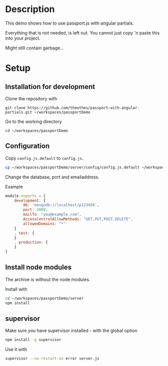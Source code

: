 Description
===========
This demo shows how to use passport.js with angular partials.

Everything that is not needed, is left out. You cannot just copy 'n paste this into your project.

Might still contain garbage...


Setup
=====
Installation for development
----------------------------

Clone the repository with
```
git clone https://github.com/theotheu/passport-with-angular-partials.git ~/workspaces/passportDemo
```

Go to the working directory
```
cd ~/workspaces/passportDemo
```

Configuration
----------
Copy ```config.js.default``` to ```config.js```.
```sh
cp ~/workspaces/passportDemo/server/config/config.js.default ~/workspaces/passportDemo/server/config/config.js
```

Change the database, port and emailaddress.

Example
```javascript
module.exports = {
    development: {
        db: 'mongodb://localhost/p123456',
        port: 3000,
        mailTo: "you@example.com",
        AccessControlAllowMethods: "GET,PUT,POST,DELETE",
        allowedDomains: "*"
    }
    , test: {
    }
    , production: {
    }
}
```

Install node modules
----------
The archive is without the node modules.

Install with
```sh
cd ~/workspaces/passportDemo/server
npm install
```

supervisor
----------
Make sure you have supervisor installed - with the global option

```sh
npm install -g supervisor
```

Use it with
```sh
supervisor --no-restart-on error server.js
```
